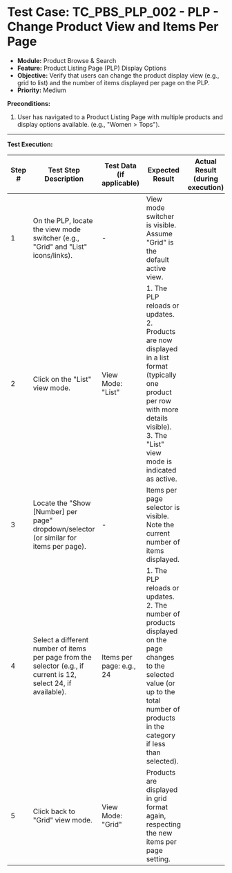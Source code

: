 # Test Case: TC_PBS_PLP_002 - PLP - Change Product View and Items Per Page

* **Module:** Product Browse & Search
* **Feature:** Product Listing Page (PLP) Display Options
* **Objective:** Verify that users can change the product display view (e.g., grid to list) and the number of items displayed per page on the PLP.
* **Priority:** Medium

**Preconditions:**
1.  User has navigated to a Product Listing Page with multiple products and display options available. (e.g., "Women > Tops").

---
**Test Execution:**

| Step # | Test Step Description                                                                 | Test Data (if applicable)                     | Expected Result                                                                                                                               | Actual Result (during execution) | Status (during execution) | Notes (during execution) |
|--------|---------------------------------------------------------------------------------------|-----------------------------------------------|-----------------------------------------------------------------------------------------------------------------------------------------------|----------------------------------|---------------------------|--------------------------|
| 1      | On the PLP, locate the view mode switcher (e.g., "Grid" and "List" icons/links).      | -                                             | View mode switcher is visible. Assume "Grid" is the default active view.                                                                      |                                  |                           |                          |
| 2      | Click on the "List" view mode.                                                        | View Mode: "List"                             | 1. The PLP reloads or updates. <br> 2. Products are now displayed in a list format (typically one product per row with more details visible). <br> 3. The "List" view mode is indicated as active. |                                  |                           |                          |
| 3      | Locate the "Show [Number] per page" dropdown/selector (or similar for items per page). | -                                             | Items per page selector is visible. Note the current number of items displayed.                                                               |                                  |                           |                          |
| 4      | Select a different number of items per page from the selector (e.g., if current is 12, select 24, if available). | Items per page: e.g., 24                    | 1. The PLP reloads or updates. <br> 2. The number of products displayed on the page changes to the selected value (or up to the total number of products in the category if less than selected). |                                  |                           |                          |
| 5      | Click back to "Grid" view mode.                                                       | View Mode: "Grid"                             | Products are displayed in grid format again, respecting the new items per page setting.                                                         |                                  |                           |                          |
